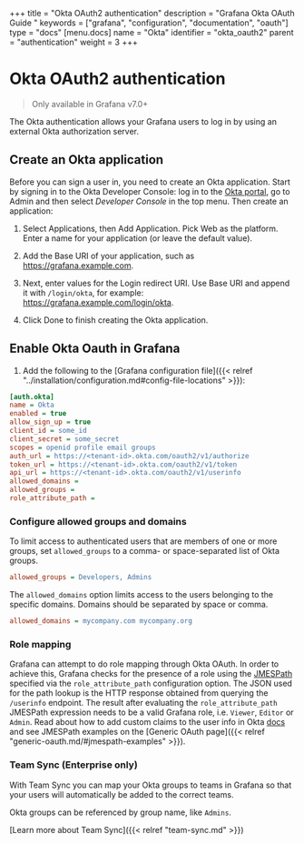 +++
title = "Okta OAuth2 authentication"
description = "Grafana Okta OAuth Guide "
keywords = ["grafana", "configuration", "documentation", "oauth"]
type = "docs"
[menu.docs]
name = "Okta"
identifier = "okta_oauth2"
parent = "authentication"
weight = 3
+++

# Okta OAuth2 authentication

> Only available in Grafana v7.0+

The Okta authentication allows your Grafana users to log in by using an external Okta authorization server.

## Create an Okta application

Before you can sign a user in, you need to create an Okta application. Start by signing in to the Okta Developer Console: log in to the [Okta portal](https://login.okta.com/), go to Admin and then select *Developer Console* in the top menu. Then create an application:

1. Select Applications, then Add Application. Pick Web as the platform. Enter a name for your application (or leave the default value).

1. Add the Base URI of your application, such as https://grafana.example.com.

1. Next, enter values for the Login redirect URI. Use Base URI and append it with `/login/okta`, for example: https://grafana.example.com/login/okta.

1. Click Done to finish creating the Okta application.

## Enable Okta Oauth in Grafana

1. Add the following to the [Grafana configuration file]({{< relref "../installation/configuration.md#config-file-locations" >}}):

```ini
[auth.okta]
name = Okta
enabled = true
allow_sign_up = true
client_id = some_id
client_secret = some_secret
scopes = openid profile email groups
auth_url = https://<tenant-id>.okta.com/oauth2/v1/authorize
token_url = https://<tenant-id>.okta.com/oauth2/v1/token
api_url = https://<tenant-id>.okta.com/oauth2/v1/userinfo
allowed_domains =
allowed_groups =
role_attribute_path =
```

### Configure allowed groups and domains

To limit access to authenticated users that are members of one or more groups, set `allowed_groups`
to a comma- or space-separated list of Okta groups.

```ini
allowed_groups = Developers, Admins
```

The `allowed_domains` option limits access to the users belonging to the specific domains. Domains should be separated by space or comma.

```ini
allowed_domains = mycompany.com mycompany.org
```

### Role mapping

Grafana can attempt to do role mapping through Okta OAuth. In order to achieve this, Grafana checks for the presence of a role using the [JMESPath](http://jmespath.org/examples.html) specified via the `role_attribute_path` configuration option. The JSON used for the path lookup is the HTTP response obtained from querying the `/userinfo` endpoint. The result after evaluating the `role_attribute_path` JMESPath expression needs to be a valid Grafana role, i.e. `Viewer`, `Editor` or `Admin`. Read about how to add custom claims to the user info in Okta [docs](https://developer.okta.com/docs/guides/customize-tokens-returned-from-okta/add-custom-claim/) and see JMESPath examples on the [Generic OAuth page]({{< relref "generic-oauth.md/#jmespath-examples" >}}).

### Team Sync (Enterprise only)

With Team Sync you can map your Okta groups to teams in Grafana so that your users will automatically be added to
the correct teams.

Okta groups can be referenced by group name, like `Admins`.

[Learn more about Team Sync]({{< relref "team-sync.md" >}})
